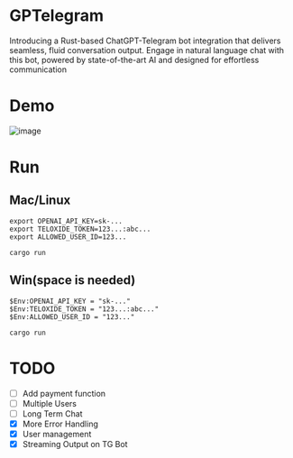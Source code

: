 # GPTelegram
Introducing a Rust-based ChatGPT-Telegram bot integration that delivers seamless, fluid conversation output. Engage in natural language chat with this bot, powered by state-of-the-art AI and designed for effortless communication

# Demo
![image](https://github.com/RevAtN/GPTelegram/blob/main/demo.gif)

# Run

## Mac/Linux
```
export OPENAI_API_KEY=sk-...
export TELOXIDE_TOKEN=123...:abc...
export ALLOWED_USER_ID=123...

cargo run
```
## Win(space is needed)
```
$Env:OPENAI_API_KEY = "sk-..."
$Env:TELOXIDE_TOKEN = "123...:abc..."
$Env:ALLOWED_USER_ID = "123..."

cargo run
```


# TODO

- [ ] Add payment function
- [ ] Multiple Users
- [ ] Long Term Chat
- [x] More Error Handling
- [x] User management
- [x] Streaming Output on TG Bot
